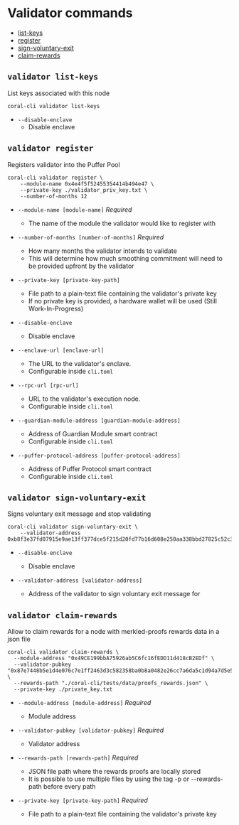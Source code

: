 # Validator commands

 - [list-keys](#validator-list-keys)
 - [register](#validator-register)
 - [sign-voluntary-exit](#validator-sign-voluntary-exit)
 - [claim-rewards](#claim-rewards)

## `validator list-keys`
List keys associated with this node

```
coral-cli validator list-keys
```

 - `--disable-enclave`
   - Disable enclave


## `validator register`
Registers validator into the Puffer Pool

```
coral-cli validator register \
    --module-name 0x4e4f5f52455354414b494e47 \
    --private-key ./validator_priv_key.txt \
    --number-of-months 12
```

 - `--module-name [module-name]` *Required*
   - The name of the module the validator would like to register with

 - `--number-of-months [number-of-months]` *Required*
   - How many months the validator intends to validate
   - This will determine how much smoothing commitment will need to be provided upfront by the validator

 - `--private-key [private-key-path]`
   - File path to a plain-text file containing the validator's private key
   - If no private key is provided, a hardware wallet will be used (Still Work-In-Progress)

 - `--disable-enclave`
   - Disable enclave

 - `--enclave-url [enclave-url]`
   - The URL to the validator's enclave.
   - Configurable inside `cli.toml`

 - `--rpc-url [rpc-url]`
   - URL to the validator's execution node.
   - Configurable inside `cli.toml`

 - `--guardian-module-address [guardian-module-address]`
   - Address of Guardian Module smart contract
   - Configurable inside `cli.toml`

 - `--puffer-protocol-address [puffer-protocol-address]`
   - Address of Puffer Protocol smart contract
   - Configurable inside `cli.toml`


## `validator sign-voluntary-exit`
Signs voluntary exit message and stop validating

```
coral-cli validator sign-voluntary-exit \
    --validator-address 0xb8f3e37fd07915e9ae13ff377dce5f215d20fd77b16d608e250aa338bbd27825c52c3659b210fb34386797451dbe9c67
```

 - `--disable-enclave`
   - Disable enclave

 - `--validator-address [validator-address]`
   - Address of the validator to sign voluntary exit message for

## `validator claim-rewards`
Allow to claim rewards for a node with merkled-proofs rewards data in a json file

```
coral-cli validator claim-rewards \
  --module-address "0x49CE199bbA75926ab5C6fc16fEDD11d418cB2EDf" \  
  --validator-pubkey "0x87e7448b5e1d4e076c7e1ff2463d3c582358ba0b8a0482e26cc7a6da5c1d94a7d5e53aad6bca39e1bb651b9d60d4da79" \  
  --rewards-path "./coral-cli/tests/data/proofs_rewards.json" \
  --private-key ./private_key.txt
```

 - `--module-address [module-address]` *Required*
   - Module address

 - `--validator-pubkey [validator-pubkey]` *Required*
   - Validator address
 
 - `--rewards-path [rewards-path]` *Required*
   - JSON file path where the rewards proofs are locally stored
   - It is possible to use multiple files by using the tag -p or --rewards-path before every path
  
 - `--private-key [private-key-path]` *Required*
   - File path to a plain-text file containing the validator's private key
